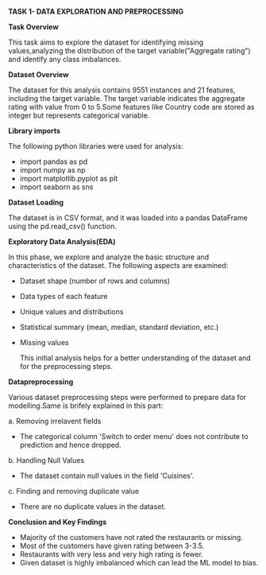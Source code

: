 **TASK 1- DATA EXPLORATION AND PREPROCESSING**

**Task Overview**

This task aims to explore the dataset for identifying missing values,analyzing the distribution of the target variable("Aggregate rating") and identify any class imbalances.

**Dataset Overview**

The dataset for this analysis contains 9551 instances and 21 features, including the target variable. The target variable indicates the aggregate rating with value from 0 to 5.Some features like Country code are stored as integer but represents categorical variable.

**Library imports**

The following python libraries were used for analysis:

- import pandas as pd
- import numpy as np
- import matplotlib.pyplot as plt
- import seaborn as sns

**Dataset Loading**

The dataset is in CSV format, and it was loaded into a pandas DataFrame using the pd.read_csv() function.

**Exploratory Data Analysis(EDA)**

In this phase, we explore and analyze the basic structure and characteristics of the dataset. The following aspects are examined:

- Dataset shape (number of rows and columns)
- Data types of each feature
- Unique values and distributions
- Statistical summary (mean, median, standard deviation, etc.)
- Missing values

  This initial analysis helps for a better understanding of the dataset and for the preprocessing steps.

**Datapreprocessing**

Various dataset preprocessing steps were performed to prepare data for modelling.Same is brifely explained in this part:

a. Removing irrelavent fields

- The categorical column 'Switch to order menu' does not contribute to prediction and hence dropped.

b. Handling Null Values

- The dataset contain null values in the field 'Cuisines'.

c. Finding and removing duplicate value

- There are no duplicate values in the dataset.

**Conclusion and Key Findings**

- Majority of the customers have not rated the restaurants or missing.
- Most of the customers have given rating between 3-3.5.
- Restaurants with very less and very high rating is fewer.
- Given dataset is highly imbalanced which can lead the ML model to bias.
